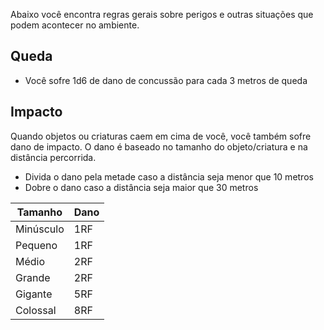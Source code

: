 Abaixo você encontra regras gerais sobre perigos e outras situações que podem acontecer no ambiente.

## Queda

- Você sofre 1d6 de dano de concussão para cada 3 metros de queda

## Impacto 

Quando objetos ou criaturas caem em cima de você, você também sofre dano de impacto. O dano é baseado no tamanho do objeto/criatura e na distância percorrida.

- Divida o dano pela metade caso a distância seja menor que 10 metros
- Dobre o dano caso a distância seja maior que 30 metros

| Tamanho   | Dano |
| --------- | ---- |
| Minúsculo | 1RF  |
| Pequeno   | 1RF  |
| Médio     | 2RF  |
| Grande    | 2RF  |
| Gigante   | 5RF  |
| Colossal  | 8RF |



